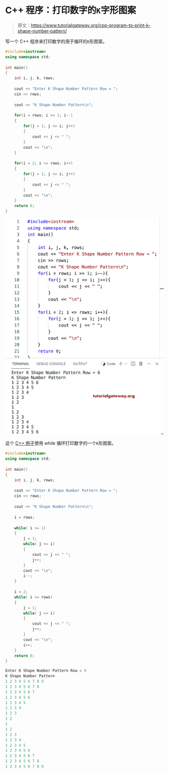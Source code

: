 # C++ 程序：打印数字的`K`字形图案

> 原文：<https://www.tutorialgateway.org/cpp-program-to-print-k-shape-number-pattern/>

写一个 C++ 程序来打印数字的用于循环的`K`形图案。

```cpp
#include<iostream>
using namespace std;

int main()
{
	int i, j, k, rows;

    cout << "Enter K Shape Number Pattern Row = ";
    cin >> rows;

    cout << "K Shape Number Pattern\n"; 

    for(i = rows; i >= 1; i--)
    {
    	for(j = 1; j <= i; j++)
		{
            cout << j << " ";
        }
        cout << "\n";
    }

    for(i = 2; i <= rows; i++)
    {
    	for(j = 1; j <= i; j++)
		{
            cout << j << " ";
        }
        cout << "\n";
    }		
 	return 0;
}
```

![C++ Program to Print K Shape Number Pattern](img/46c3da2fcf888b41393e1f068fb44e19.png)

这个 [C++ 例子](https://www.tutorialgateway.org/cpp-programs/)使用 while 循环打印数字的一个`K`形图案。

```cpp
#include<iostream>
using namespace std;

int main()
{
	int i, j, k, rows;

    cout << "Enter K Shape Number Pattern Row = ";
    cin >> rows;

    cout << "K Shape Number Pattern\n";

    i = rows; 

    while( i >= 1)
    {
        j = 1;
    	while( j <= i)
		{
            cout << j << " ";
            j++;
        }
        cout << "\n";
        i--;
    }

    i = 2;
    while( i <= rows)
    {
        j = 1;
    	while( j <= i)
		{
            cout << j << " ";
            j++;
        }
        cout << "\n";
        i++;
    }		
 	return 0;
}
```

```cpp
Enter K Shape Number Pattern Row = 9
K Shape Number Pattern
1 2 3 4 5 6 7 8 9 
1 2 3 4 5 6 7 8 
1 2 3 4 5 6 7 
1 2 3 4 5 6 
1 2 3 4 5 
1 2 3 4 
1 2 3 
1 2 
1 
1 2 
1 2 3 
1 2 3 4 
1 2 3 4 5 
1 2 3 4 5 6 
1 2 3 4 5 6 7 
1 2 3 4 5 6 7 8 
1 2 3 4 5 6 7 8 9 
```